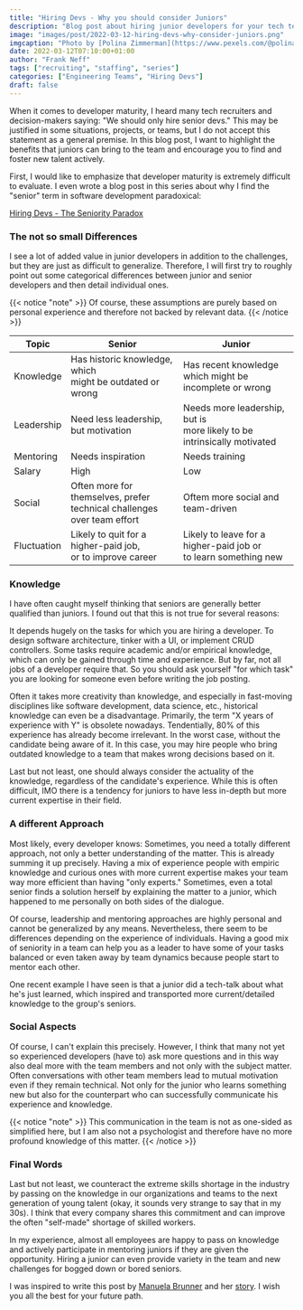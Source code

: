 ```yaml
---
title: "Hiring Devs - Why you should consider Juniors"
description: "Blog post about hiring junior developers for your tech team with some do, don't and why."
image: "images/post/2022-03-12-hiring-devs-why-consider-juniors.png"
imgcaption: "Photo by [Polina Zimmerman](https://www.pexels.com/@polina-zimmerman?utm_content=attributionCopyText&utm_medium=referral&utm_source=pexels) from [Pexels](https://www.pexels.com/)"
date: 2022-03-12T07:10:00+01:00
author: "Frank Neff"
tags: ["recruiting", "staffing", "series"]
categories: ["Engineering Teams", "Hiring Devs"]
draft: false
---
```


When it comes to developer maturity, I heard many tech recruiters and decision-makers saying: "We should only hire senior 
devs." This may be justified in some situations, projects, or teams, but I do not accept this statement as a general 
premise. In this blog post, I want to highlight the benefits that juniors can bring to the team and encourage you to find 
and foster new talent actively.

<!--more-->

First, I would like to emphasize that developer maturity is extremely difficult to evaluate. I even wrote a blog post in
this series about why I find the "senior" term in software development paradoxical:

[Hiring Devs - The Seniority Paradox](/blog/2021-12-10-hiring-devs-the-seniority-paradox/)

### The not so small Differences

I see a lot of added value in junior developers in addition to the challenges, but they are just as difficult 
to generalize. Therefore, I will first try to roughly point out some categorical differences between junior and senior 
developers and then detail individual ones.

{{< notice "note" >}}
Of course, these assumptions are purely based on personal experience and therefore not backed by relevant data.
{{< /notice >}}

| Topic       | Senior                                                                     | Junior                                                                    |
|-------------|----------------------------------------------------------------------------|---------------------------------------------------------------------------|
| Knowledge   | Has historic knowledge, which<br>might be outdated or wrong                | Has recent knowledge which might be<br> incomplete or wrong               |
| Leadership  | Need less leadership, but motivation                                       | Needs more leadership, but is<br>more likely to be intrinsically motivated|
| Mentoring   | Needs inspiration                                                          | Needs training                                                            |
| Salary      | High                                                                       | Low                                                                       |
| Social      | Often more for themselves, prefer<br>technical challenges over team effort | Oftem more social and team-driven                                         |
| Fluctuation | Likely to quit for a higher-paid job,<br> or to improve career             | Likely to leave for a higher-paid job or<br>to learn something new        |

### Knowledge

I have often caught myself thinking that seniors are generally better qualified than juniors. I found out that this is 
not true for several reasons:

It depends hugely on the tasks for which you are hiring a developer. To design software architecture, tinker with a UI, 
or implement CRUD controllers. Some tasks require academic and/or empirical knowledge, which can only be gained through 
time and experience. But by far, not all jobs of a developer require that. So you should ask yourself "for which task" 
you are looking for someone even before writing the job posting.

Often it takes more creativity than knowledge, and especially in fast-moving disciplines like software development, data 
science, etc., historical knowledge can even be a disadvantage. Primarily, the term "X years of experience with Y" is 
obsolete nowadays. Tendentially, 80% of this experience has already become irrelevant. In the worst case, without the 
candidate being aware of it. In this case, you may hire people who bring outdated knowledge to a team that makes wrong 
decisions based on it.

Last but not least, one should always consider the actuality of the knowledge, regardless of the candidate's experience. 
While this is often difficult, IMO there is a tendency for juniors to have less in-depth but more current expertise in 
their field.

### A different Approach

Most likely, every developer knows: Sometimes, you need a totally different approach, not only a better understanding of 
the matter. This is already summing it up precisely. Having a mix of experience people with empiric knowledge and curious 
ones with more current expertise makes your team way more efficient than having "only experts." Sometimes, even a total 
senior finds a solution herself by explaining the matter to a junior, which happened to me personally on both sides of 
the dialogue.

Of course, leadership and mentoring approaches are highly personal and cannot be generalized by any means. Nevertheless, 
there seem to be differences depending on the experience of individuals. Having a good mix of seniority in a team can 
help you as a leader to have some of your tasks balanced or even taken away by team dynamics because people start to 
mentor each other.

One recent example I have seen is that a junior did a tech-talk about what he's just learned, which inspired and 
transported more current/detailed knowledge to the group's seniors.

### Social Aspects

Of course, I can't explain this precisely. However, I think that many not yet so experienced developers (have to) ask 
more questions and in this way also deal more with the team members and not only with the subject matter. Often 
conversations with other team members lead to mutual motivation even if they remain technical. Not only for the junior 
who learns something new but also for the counterpart who can successfully communicate his experience and knowledge.

{{< notice "note" >}}
This communication in the team is not as one-sided as simplified here, but I am also not a psychologist and therefore
have no more profound knowledge of this matter.
{{< /notice >}}

### Final Words

Last but not least, we counteract the extreme skills shortage in the industry by passing on the knowledge in our 
organizations and teams to the next generation of young talent (okay, it sounds very strange to say that in my 30s).
I think that every company shares this commitment and can improve the often "self-made" shortage of skilled workers.

In my experience, almost all employees are happy to pass on knowledge and actively participate in mentoring juniors if 
they are given the opportunity. Hiring a junior can even provide variety in the team and new challenges for bogged 
down or bored seniors.

I was inspired to write this post by [Manuela Brunner](https://www.linkedin.com/in/manuelabrunner/) and her 
[story](https://www.linkedin.com/posts/manuelabrunner_srf-it-quereinstiegit-activity-6896765544612057089-1KHe). I wish 
you all the best for your future path.